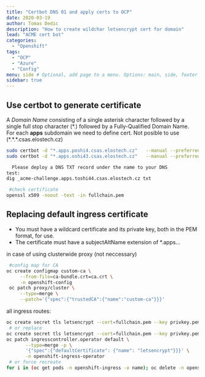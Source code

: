 ```yaml
---
title: "Certbot DNS 01 and apply certs to OCP"
date: 2020-03-19 
author: Tomas Dedic
description: "How to create wildchar letsencrypt cert for domain"
lead: "ACME cert bot"
categories:
  - "Openshift"
tags:
  - "OCP"
  - "Azure"
  - "Config"
menu: side # Optional, add page to a menu. Options: main, side, footer
sidebar: true
---
```

## Use certbot to generate certificate
A *Domain Name* consisting of a single asterisk character followed by a single full
stop character (\*.) followed by a Fully-Qualified Domain Name. For each **apps** subdomain we need to define cert. Not posible to use (\*.\*.\*.csas.elostech.cz)

```sh
sudo certbot -d "*.apps.poshi4.csas.elostech.cz"   --manual --preferred-challenges dns certonly
sudo certbot -d "*.apps.oshi43.csas.elostech.cz"   --manual --preferred-challenges dns certonly

  Please deploy a DNS TXT record under the name to your DNS
test:
dig _acme-challenge.apps.toshi44.csas.elostech.cz txt 
```
```sh
 #check certificate
openssl x509 -noout -text -in fullchain.pem
```
## Replacing default ingress certificate
+ You must have a wildcard certificate and its private key, both in the PEM format, for use.
+ The certificate must have a subjectAltName extension of *.apps.<clustername>.<domain>.

in case of using clusterwide proxy (not neccessary)
```sh
 #config map for CA
oc create configmap custom-ca \
     --from-file=ca-bundle.crt=ca.crt \
     -n openshift-config
 oc patch proxy/cluster \
     --type=merge \
     --patch='{"spec":{"trustedCA":{"name":"custom-ca"}}}'
```
all ingress routes:
```sh
oc create secret tls letsencrypt --cert=fullchain.pem --key privkey.pem -n openshift-ingress
 # or replace
oc create secret tls letsencrypt --cert=fullchain.pem --key privkey.pem -n openshift-ingress --dry-run -o yaml|oc replace -f -
oc patch ingresscontroller.operator default \
       --type=merge -p \
       '{"spec":{"defaultCertificate": {"name": "letsencrypt"}}}' \
       -n openshift-ingress-operator
 # or force recreate
for i in (oc get pods -n openshift-ingress -o name); oc delete -n openshift-ingress $i;end
```

